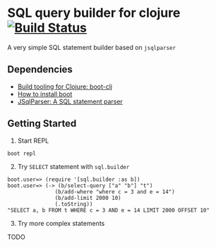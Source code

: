 # SQL query builder for clojure [![Build Status](https://travis-ci.org/hsunsmile/clj-sql-builder.svg?branch=master)](https://travis-ci.org/hsunsmile/clj-sql-builder)

A very simple SQL statement builder based on `jsqlparser`
## Dependencies
- [Build tooling for Clojure: boot-clj](http://boot-clj.com/)
 - [How to install boot](https://github.com/boot-clj/boot#install) 
- [JSqlParser: A SQL statement parser](https://github.com/JSQLParser/JSqlParser)

## Getting Started
1. Start REPL

 ```
 boot repl
 ```

2. Try `SELECT` statement with `sql.builder`

 ```
 boot.user=> (require '[sql.builder :as b])
 boot.user=> (-> (b/select-query ["a" "b"] "t")
                (b/add-where "where c = 3 and e = 14")
                (b/add-limit 2000 10)
                (.toString))
 "SELECT a, b FROM t WHERE c = 3 AND e = 14 LIMIT 2000 OFFSET 10"
 ```

3. Try more complex statements

TODO
